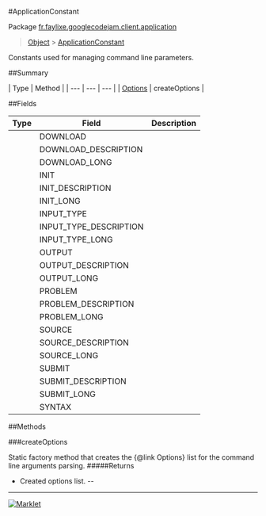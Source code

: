 #ApplicationConstant

Package [fr.faylixe.googlecodejam.client.application](README.md)<br>
> [Object](../../../../java/lang/Object.md) > [ApplicationConstant](ApplicationConstant.md)

<p>Constants used for managing command
 line parameters.</p>

##Summary


| Type | Method |
| --- | --- | --- |
| [Options](../../../../org/apache/commons/cli/Options.md) | createOptions |

##Fields


| Type | Field | Description |
| --- | --- | --- |
|  | DOWNLOAD |
|  | DOWNLOAD_DESCRIPTION |
|  | DOWNLOAD_LONG |
|  | INIT |
|  | INIT_DESCRIPTION |
|  | INIT_LONG |
|  | INPUT_TYPE |
|  | INPUT_TYPE_DESCRIPTION |
|  | INPUT_TYPE_LONG |
|  | OUTPUT |
|  | OUTPUT_DESCRIPTION |
|  | OUTPUT_LONG |
|  | PROBLEM |
|  | PROBLEM_DESCRIPTION |
|  | PROBLEM_LONG |
|  | SOURCE |
|  | SOURCE_DESCRIPTION |
|  | SOURCE_LONG |
|  | SUBMIT |
|  | SUBMIT_DESCRIPTION |
|  | SUBMIT_LONG |
|  | SYNTAX |

##Methods

###createOptions


Static factory method that creates the {@link Options} list
 for the command line arguments parsing.
#####Returns


* Created options list.
--
---
[![Marklet](https://img.shields.io/badge/Generated%20by-Marklet-green.svg)](https://github.com/Faylixe/marklet)